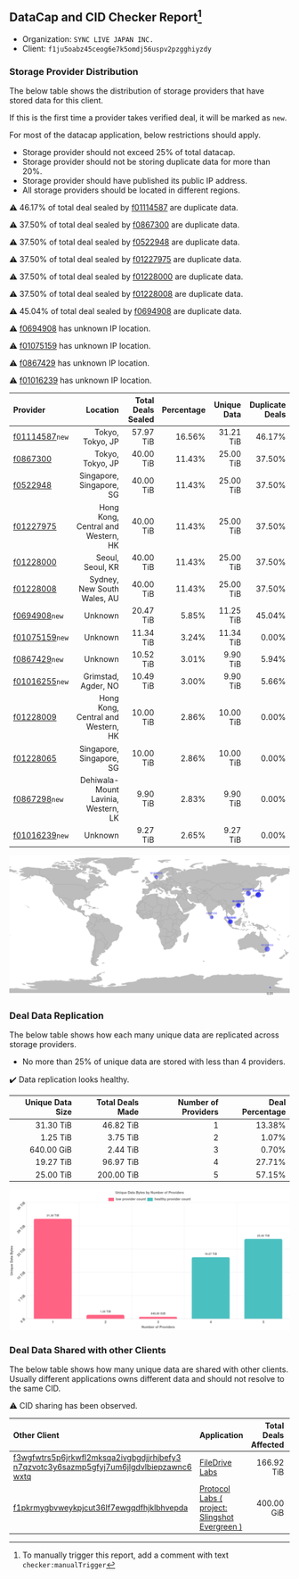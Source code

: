 ## DataCap and CID Checker Report[^1]
 - Organization: `SYNC LIVE JAPAN INC.`
 - Client: `f1ju5oabz45ceog6e7k5omdj56uspv2pzgghiyzdy`
### Storage Provider Distribution
The below table shows the distribution of storage providers that have stored data for this client.

If this is the first time a provider takes verified deal, it will be marked as `new`.

For most of the datacap application, below restrictions should apply.
 - Storage provider should not exceed 25% of total datacap.
 - Storage provider should not be storing duplicate data for more than 20%.
 - Storage provider should have published its public IP address.
 - All storage providers should be located in different regions.

⚠️ 46.17% of total deal sealed by [f01114587](https://filfox.info/en/address/f01114587) are duplicate data.

⚠️ 37.50% of total deal sealed by [f0867300](https://filfox.info/en/address/f0867300) are duplicate data.

⚠️ 37.50% of total deal sealed by [f0522948](https://filfox.info/en/address/f0522948) are duplicate data.

⚠️ 37.50% of total deal sealed by [f01227975](https://filfox.info/en/address/f01227975) are duplicate data.

⚠️ 37.50% of total deal sealed by [f01228000](https://filfox.info/en/address/f01228000) are duplicate data.

⚠️ 37.50% of total deal sealed by [f01228008](https://filfox.info/en/address/f01228008) are duplicate data.

⚠️ 45.04% of total deal sealed by [f0694908](https://filfox.info/en/address/f0694908) are duplicate data.

⚠️ [f0694908](https://filfox.info/en/address/f0694908) has unknown IP location.

⚠️ [f01075159](https://filfox.info/en/address/f01075159) has unknown IP location.

⚠️ [f0867429](https://filfox.info/en/address/f0867429) has unknown IP location.

⚠️ [f01016239](https://filfox.info/en/address/f01016239) has unknown IP location.

| Provider                                                    |                            Location | Total Deals Sealed | Percentage | Unique Data | Duplicate Deals |
| :---------------------------------------------------------- | ----------------------------------: | -----------------: | ---------: | ----------: | --------------: |
| [f01114587](https://filfox.info/en/address/f01114587)`new`  |                    Tokyo, Tokyo, JP |          57.97 TiB |     16.56% |   31.21 TiB |          46.17% |
| [f0867300](https://filfox.info/en/address/f0867300)         |                    Tokyo, Tokyo, JP |          40.00 TiB |     11.43% |   25.00 TiB |          37.50% |
| [f0522948](https://filfox.info/en/address/f0522948)         |            Singapore, Singapore, SG |          40.00 TiB |     11.43% |   25.00 TiB |          37.50% |
| [f01227975](https://filfox.info/en/address/f01227975)       |  Hong Kong, Central and Western, HK |          40.00 TiB |     11.43% |   25.00 TiB |          37.50% |
| [f01228000](https://filfox.info/en/address/f01228000)       |                    Seoul, Seoul, KR |          40.00 TiB |     11.43% |   25.00 TiB |          37.50% |
| [f01228008](https://filfox.info/en/address/f01228008)       |         Sydney, New South Wales, AU |          40.00 TiB |     11.43% |   25.00 TiB |          37.50% |
| [f0694908](https://filfox.info/en/address/f0694908)`new`    |                             Unknown |          20.47 TiB |      5.85% |   11.25 TiB |          45.04% |
| [f01075159](https://filfox.info/en/address/f01075159)`new`  |                             Unknown |          11.34 TiB |      3.24% |   11.34 TiB |           0.00% |
| [f0867429](https://filfox.info/en/address/f0867429)`new`    |                             Unknown |          10.52 TiB |      3.01% |    9.90 TiB |           5.94% |
| [f01016255](https://filfox.info/en/address/f01016255)`new`  |                 Grimstad, Agder, NO |          10.49 TiB |      3.00% |    9.90 TiB |           5.66% |
| [f01228009](https://filfox.info/en/address/f01228009)       |  Hong Kong, Central and Western, HK |          10.00 TiB |      2.86% |   10.00 TiB |           0.00% |
| [f01228065](https://filfox.info/en/address/f01228065)       |            Singapore, Singapore, SG |          10.00 TiB |      2.86% |   10.00 TiB |           0.00% |
| [f0867298](https://filfox.info/en/address/f0867298)`new`    | Dehiwala-Mount Lavinia, Western, LK |           9.90 TiB |      2.83% |    9.90 TiB |           0.00% |
| [f01016239](https://filfox.info/en/address/f01016239)`new`  |                             Unknown |           9.27 TiB |      2.65% |    9.27 TiB |           0.00% |

![Provider Distribution](https://raw.githubusercontent.com/data-preservation-programs/filplus-checker-assets/main/filecoin-project/filecoin-plus-large-datasets/issues/1095/1671098503971.png)
### Deal Data Replication
The below table shows how each many unique data are replicated across storage providers.
- No more than 25% of unique data are stored with less than 4 providers.

✔️ Data replication looks healthy.

| Unique Data Size | Total Deals Made | Number of Providers | Deal Percentage |
| ---------------: | ---------------: | ------------------: | --------------: |
|        31.30 TiB |        46.82 TiB |                   1 |          13.38% |
|         1.25 TiB |         3.75 TiB |                   2 |           1.07% |
|       640.00 GiB |         2.44 TiB |                   3 |           0.70% |
|        19.27 TiB |        96.97 TiB |                   4 |          27.71% |
|        25.00 TiB |       200.00 TiB |                   5 |          57.15% |

![Replication Distribution](https://raw.githubusercontent.com/data-preservation-programs/filplus-checker-assets/main/filecoin-project/filecoin-plus-large-datasets/issues/1095/1671098505264.png)
### Deal Data Shared with other Clients
The below table shows how many unique data are shared with other clients.
Usually different applications owns different data and should not resolve to the same CID.

⚠️ CID sharing has been observed.

| Other Client                                                                                                                                                                                                              | Application                                                                                                                     | Total Deals Affected | Unique CIDs |        Verifier |
| :------------------------------------------------------------------------------------------------------------------------------------------------------------------------------------------------------------------------ | :------------------------------------------------------------------------------------------------------------------------------ | -------------------: | ----------: | --------------: |
| [f3wgfwtrs5p6jrkwfl2mksqa2ivgbgdjjrhjbefy3<br/>n7qzvotc3y6sazmp5gfyj7um6jlgdvlbiepzawnc6<br/>wxtq](https://filfox.info/en/address/f3wgfwtrs5p6jrkwfl2mksqa2ivgbgdjjrhjbefy3n7qzvotc3y6sazmp5gfyj7um6jlgdvlbiepzawnc6wxtq) | [FileDrive Labs](https://github.com/filecoin-project/filecoin-plus-large-datasets/issues/453)                                   |           166.92 TiB |         700 | LDN v3 multisig |
| [f1pkrmygbvweykpjcut36lf7ewgqdfhjklbhvepda](https://filfox.info/en/address/f1pkrmygbvweykpjcut36lf7ewgqdfhjklbhvepda)                                                                                                     | [Protocol Labs \( project: Slingshot Evergreen \)](https://github.com/filecoin-project/filecoin-plus-large-datasets/issues/293) |           400.00 GiB |          13 |       LDN # 293 |

[^1]: To manually trigger this report, add a comment with text `checker:manualTrigger`
